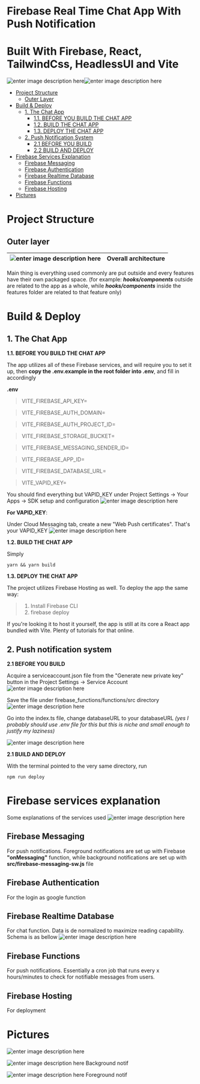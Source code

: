 # Firebase Real Time Chat App With Push Notification
# Built With Firebase, React, TailwindCss, HeadlessUI and Vite

![enter image description here](https://i.imgur.com/zLhLh2u.png)![enter image description here](https://i.imgur.com/YoNxs0v.png)

- [Project Structure](#project-structure)
  - [Outer Layer](#outer-layer)
- [Build & Deploy](#build--deploy)
  - [1. The Chat App](#1-the-chat-app)
    - [1.1. BEFORE YOU BUILD THE CHAT APP](#11-before-you-build-the-chat-app)
    - [1.2. BUILD THE CHAT APP](#12-build-the-chat-app)
    - [1.3. DEPLOY THE CHAT APP](#13-deploy-the-chat-app)
  - [2. Push Notification System](#2-push-notification-system)
    - [2.1 BEFORE YOU BUILD](#21-before-you-build)
    - [2.2 BUILD AND DEPLOY](#22-build-and-deploy)
- [Firebase Services Explanation](#firebase-services-explanation)
  - [Firebase Messaging](#firebase-messaging)
  - [Firebase Authentication](#firebase-authentication)
  - [Firebase Realtime Database](#firebase-realtime-database)
  - [Firebase Functions](#firebase-functions)
  - [Firebase Hosting](#firebase-hosting)
- [Pictures](#pictures)


# Project Structure

## Outer layer
| ![enter image description here](https://i.imgur.com/cs1FtdE.png) |Overall architecture   |
|--|--|
Main thing is everything used commonly are put outside and every features have their own packaged space. 
(for example: ***hooks/components*** outside are related to the app as a whole, while ***hooks/components*** inside the features folder are related to that feature only)

# Build & Deploy

## 1. The Chat App


**1.1. BEFORE YOU BUILD THE CHAT APP**

The app utilizes all of these Firebase services, and will require you to set it up, then **copy the .env.example in the root folder into .env**, and fill in accordingly


**.env**

> VITE_FIREBASE_API_KEY= 

> VITE_FIREBASE_AUTH_DOMAIN=

> VITE_FIREBASE_AUTH_PROJECT_ID= 

> VITE_FIREBASE_STORAGE_BUCKET=

> VITE_FIREBASE_MESSAGING_SENDER_ID=

> VITE_FIREBASE_APP_ID=

> VITE_FIREBASE_DATABASE_URL=

> VITE_VAPID_KEY=


You should find everything but VAPID_KEY under Project Settings -> Your Apps -> SDK setup and configuration
 ![enter image description here](https://i.imgur.com/XNlVDI0.png)

 **For VAPID_KEY**:

 Under Cloud Messaging tab, create a new "Web Push certificates". That's your VAPID_KEY
![enter image description here](https://i.imgur.com/EZNZ8z5.png)


**1.2. BUILD THE CHAT APP** 

Simply

    yarn && yarn build

**1.3. DEPLOY THE CHAT APP**

The project utilizes Firebase Hosting as well. To deploy the app the same way:

> 1. Install Firebase CLI
> 2. firebase deploy

If you're looking it to host it yourself, the app is still at its core a React app bundled with Vite. Plenty of tutorials for that online.

## 2. Push notification system

**2.1 BEFORE YOU BUILD**

Acquire a serviceaccount.json file from the "Generate new private key" button in the Project Settings -> Service Account
![enter image description here](https://i.imgur.com/BwrrVGy.png)

Save the file under firebase_functions/functions/src directory
![enter image description here](https://i.imgur.com/3YbLjN8.png)

Go into the index.ts file, change databaseURL to your databaseURL
*(yes I probably should use .env file for this but this is niche and small enough to justify my laziness)*

![enter image description here](https://i.imgur.com/SNvtxdc.png)

**2.1 BUILD AND DEPLOY**

With the terminal pointed to the very same directory, run

    npm run deploy


# Firebase services explanation
Some explanations of the services used
![enter image description here](https://i.imgur.com/ofw0V0w.png)

## Firebase Messaging

For push notifications. Foreground notifications are set up with Firebase **"onMessaging"** function, while background notifications are set up with **src/firebase-messaging-sw.js** file
## Firebase Authentication

For the login as google function
## Firebase Realtime Database

For chat function. Data is de normalized to maximize reading capability. Schema is as bellow
![enter image description here](https://i.imgur.com/mozcATG.png)
## Firebase Functions

For push notifications. Essentially a cron job that runs every x hours/minutes to check for notifiable messages from users. 
## Firebase Hosting
For deployment


# Pictures
![enter image description here](https://i.imgur.com/lHYB8gg.png)

![enter image description here](https://i.imgur.com/hiZLGNT.png)
Background notif

![enter image description here](https://i.imgur.com/HA1PF0M.png)
Foreground notif
